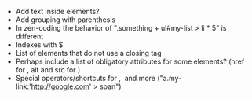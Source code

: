 * Add text inside elements?
* Add grouping with parenthesis
* In zen-coding the behavior of ".something + ul#my-list > li * 5" is different
* Indexes with $
* List of elements that do not use a closing tag
* Perhaps include a list of obligatory attributes for some elements? (href for <a>, alt and src for <img>)
* Special operators/shortcuts for <a>, <img> and more ("a.my-link:'http://google.com' > span")

